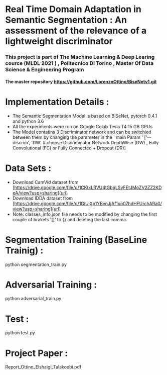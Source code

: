 # Real Time Domain Adaptation in Semantic Segmentation : An assessment of the relevance of a lightweight discriminator

### This project is part of The Machine Learning & Deep Learing cource (MLDL 2021 ) , Politecnico Di Torino , Master Of Data Science & Engineering Program 
#### The master repository https://github.com/LorenzoOttino/BiseNetv1.git


# Implementation Details :
- The Semantic Segmentation Model is based on BiSeNet, pytorch 0.4.1 and python 3.6
- All the experiments were run on Google Colab Tesla T4 15 GB GPUs
- The Model contatins 3 Discriminator network and can be switchied between them by changing the parameter in the ' main Param ' ['--discrim', 'DW'  # choose Discriminator Network            DepthWise (DW) , Fully Convolutional (FC) or Fully Connected + Dropout (DR)]

# Data Sets : 
- Download CamVid dataset from [https://drive.google.com/file/d/1CKtkLRVU4tGbqLSyFEtJMoZV2ZZ2KDeA/view?usp=sharing](url)
- Download IDDA dataset from [https://drive.google.com/file/d/1GiUjXp1YBvnJjAf1un07hdHFUrchARa0/view?usp=sharing](url)
- Note: classes_info.json file needs to be modified by changing the first couple of brakets '[]' to {} and deleting the last comma.

# Segmentation Training (BaseLine Trainig) :
  python segmentation_train.py

# Adversarial Training :
  python adversarial_train.py
  
# Test :  
  python test.py
# Project Paper :
Report_Ottino_Elshaigi_Talakoobi.pdf
